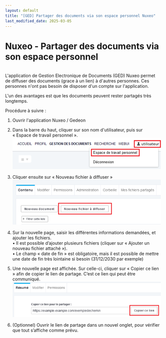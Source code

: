 ```yaml
---
layout: default
title: "[GED] Partager des documents via son espace personnel Nuxeo"
last_modified_date: 2025-03-05
---
```

# Nuxeo - Partager des documents via son espace personnel
&nbsp;  
L'application de Gestion Electronique de Documents (GED) Nuxeo permet de diffuser des documents (grace à un lien) à d'autres personnes. Ces personnes n'ont pas besoin de disposer d'un compte sur l'application.

L'un des avantages est que les documents peuvent rester partagés très longtemps.  

Procédure à suivre :  

1. Ouvrir l'application Nuxeo / Gedeon  
2. Dans la barre du haut, cliquer sur son nom d'utilisateur, puis sur « Espace de travail personnel ».  
   ![](IMG_Nuxeo%20-%20Partager%20des%20documents%20via%20son%20espace%20personnel_1.png)

3.	Cliquer ensuite sur « Nouveau fichier à diffuser »  
![](IMG_Nuxeo%20-%20Partager%20des%20documents%20via%20son%20espace%20personnel_2.png)  
 
4.	Sur la nouvelle page, saisir les différentes informations demandées, et ajouter les fichiers.  
•	Il est possible d’ajouter plusieurs fichiers (cliquer sur « Ajouter un nouveau fichier attaché »).  
•	Le champ « date de fin » est obligatoire, mais il est possible de mettre une date de fin très lointaine si besoin (31/12/2030 par exemple)

5.	Une nouvelle page est affichée. Sur celle-ci, cliquer sur « Copier ce lien » afin de copier le lien de partage.
C’est ce lien qui peut être communiqué.  
![](IMG_Nuxeo%20-%20Partager%20des%20documents%20via%20son%20espace%20personnel_3.png)
 
6.	(Optionnel) Ouvrir le lien de partage dans un nouvel onglet, pour vérifier que tout s’affiche comme prévu.
 

